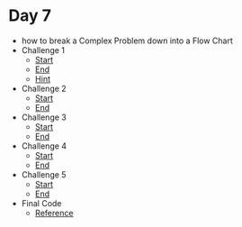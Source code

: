 # Day 7
- how to break a Complex Problem down into a Flow Chart
- Challenge 1
    - [Start](https://replit.com/@jaimesHub/Day-7-Hangman-1-Start#main.py)
    - [End](https://replit.com/@appbrewery/Day-7-Hangman-1-End?embed=1&output=1#main.py)
    - [Hint](https://developers.google.com/edu/python/lists#for-and-in)
- Challenge 2
    - [Start](https://replit.com/@jaimesHub/Day-7-Hangman-2-Start#main.py)
    - [End](https://replit.com/@appbrewery/Day-7-Hangman-2-End?embed=1&output=1#main.py)
- Challenge 3
    - [Start](https://replit.com/@jaimesHub/Day-7-Hangman-3-Start#main.py)
    - [End](https://replit.com/@appbrewery/Day-7-Hangman-3-End#main.py)
- Challenge 4
    - [Start](https://replit.com/@appbrewery/Day-7-Hangman-4-Start)
    - [End]()
- Challenge 5
    - [Start](https://replit.com/@appbrewery/Day-7-Hangman-5-Start)
    - [End](https://replit.com/@appbrewery/Day-7-Hangman-5-End)
- Final Code
    - [Reference](https://replit.com/@appbrewery/Day-7-Hangman-Final)